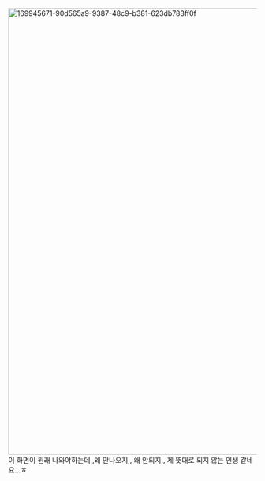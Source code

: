 <img width="908" alt="169945671-90d565a9-9387-48c9-b381-623db783ff0f" src="https://user-images.githubusercontent.com/100203726/170054191-b6ba7634-4cc0-4085-b64c-c13acb50d980.png">
이 화면이 원래 나와야하는데,,왜 안나오지,, 왜 안되지,, 제 뜻대로 되지 않는 인생 같네요...ㅎ
